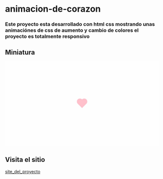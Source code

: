 # animacion-de-corazon

### Este proyecto esta desarrollado con html css mostrando unas animaciónes de css de aumento y cambio de colores el proyecto es totalmente responsivo 

## Miniatura

![animación_de_corazon_img](./miniatura)


## Visita el sitio
[site_del_proyecto](https://luisangelponcealvarez.github.io/animacion-de-corazon/)